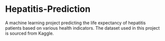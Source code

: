 # Hepatitis-Prediction
A machine learning project predicting the life expectancy of hepatitis patients based on various health indicators. The dataset used in this project is sourced from Kaggle.
